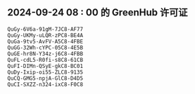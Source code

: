 ## 2024-09-24 08 : 00 的 GreenHub 许可证
```
QuGy-6V6a-91gM-7JC8-AF77
QuGy-UKMy-uLQR-zPC8-BE4A
QuGa-9tv5-AvFV-A5C8-4FBE
QuGG-32Wh-cYPC-05C8-4E5B
QuGE-hr8N-Y34z-j6C8-4FBB
QuFL-cdL5-R0fi-s8C8-61CB
QuFI-DIMn-QSyE-gkC8-BC01
QuDy-Ixip-oi55-ZLC8-9135
QuCQ-GMG5-npjA-GlC8-D4D5
QuCI-SXZZ-n324-ixC8-F0C8
```
